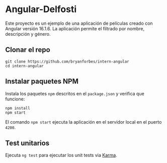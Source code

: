 # Angular-Delfosti

Este proyecto es un ejemplo de una aplicación de películas creado con Angular versión 16.1.6. La aplicación permite el filtrado por nombre, descripción y género.

## Clonar el repo
```shell
git clone https://github.com/bryanforbes/intern-angular
cd intern-angular
```

## Instalar paquetes NPM
Instala los paquetes `npm` descritos en el `package.json` y verifica que funcione:
```shell
npm install
npm start
```
El comando `npm start` ejecuta la aplicación en el servidor local en el puerto `4200`.

## Test unitarios 

Ejecuta `ng test` para ejecutar los unit tests via [Karma](https://karma-runner.github.io).
